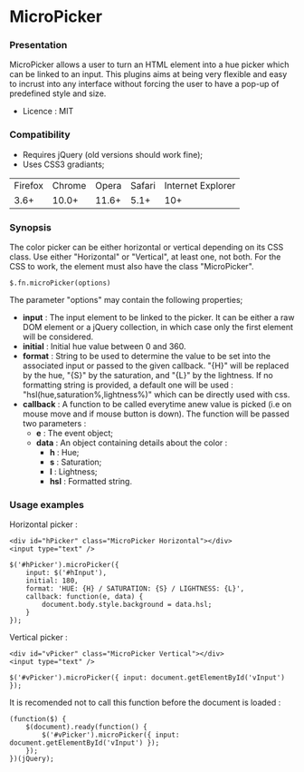 MicroPicker
===========

### Presentation ###

MicroPicker allows a user to turn an HTML element into a hue picker which can be linked to an input. This plugins aims at being very flexible and easy to incrust into any interface without forcing the user to have a pop-up of predefined style and size.

- Licence : MIT

### Compatibility ###

- Requires jQuery (old versions should work fine);
- Uses CSS3 gradiants;

<table>
    <tr>
        <td>Firefox</td><td>Chrome</td><td>Opera</td><td>Safari</td><td>Internet Explorer</td>
    </tr>
    <tr>
        <td>3.6+</td><td>10.0+</td><td>11.6+</td><td>5.1+</td><td>10+</td>
    </tr>
</table>



### Synopsis ###

The color picker can be either horizontal or vertical depending on its CSS class. Use either "Horizontal" or "Vertical", at least one, not both. For the CSS to work, the element must also have the class "MicroPicker".


    $.fn.microPicker(options)

The parameter "options" may contain the following properties;
+ <b>input</b> : The input element to be linked to the picker. It can be either a raw DOM element or a jQuery collection, in which case only the first element will be considered.
+ <b>initial</b> : Initial hue value between 0 and 360.
+ <b>format</b> : String to be used to determine the value to be set into the associated input or passed to the given callback. "{H}" will be replaced by the hue, "{S}" by the saturation, and "{L}" by the lightness. If no formatting string is provided, a default one will be used : "hsl(hue,saturation%,lightness%)" which can be directly used with css.
+ <b>callback</b> : A function to be called everytime anew value is picked (i.e on mouse move and if mouse button is down). The function will be passed two parameters :
    + <b>e</b> : The event object;
    + <b>data</b> : An object containing details about the color :
        + <b>h</b> : Hue;
        + <b>s</b> : Saturation;
        + <b>l</b> : Lightness;
        + <b>hsl</b> : Formatted string.
  
### Usage examples ###

Horizontal picker :

    <div id="hPicker" class="MicroPicker Horizontal"></div>
    <input type="text" />

    $('#hPicker').microPicker({
        input: $('#hInput'),
        initial: 180,
        format: 'HUE: {H} / SATURATION: {S} / LIGHTNESS: {L}',
        callback: function(e, data) {
            document.body.style.background = data.hsl;
        }
    });

Vertical picker :

    <div id="vPicker" class="MicroPicker Vertical"></div>
    <input type="text" />

    $('#vPicker').microPicker({ input: document.getElementById('vInput') });
    
It is recomended not to call this function before the document is loaded :

    (function($) {
        $(document).ready(function() {
            $('#vPicker').microPicker({ input: document.getElementById('vInput') });
        });
    })(jQuery);
